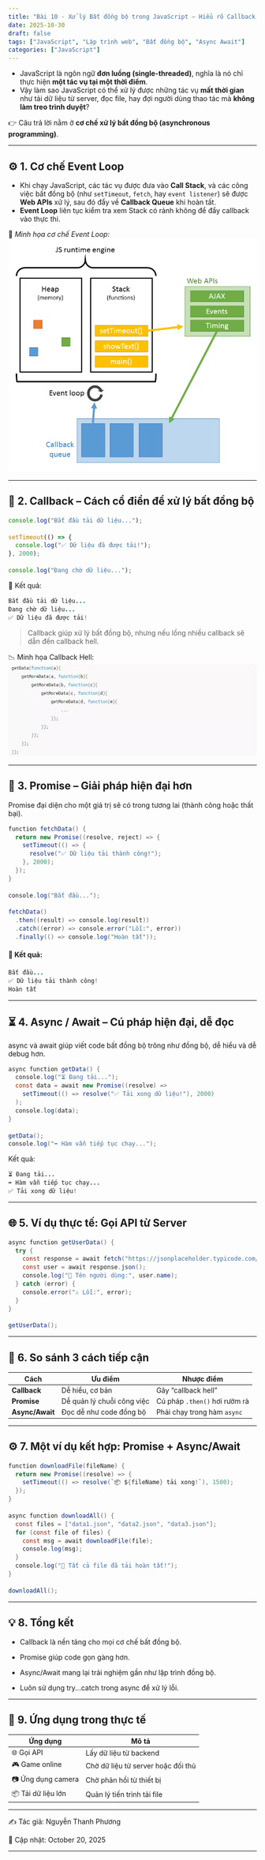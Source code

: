 ```yaml
---
title: "Bài 10 - Xử lý Bất đồng bộ trong JavaScript – Hiểu rõ Callback, Promise và Async/Await"
date: 2025-10-30
draft: false
tags: ["JavaScript", "Lập trình web", "Bất đồng bộ", "Async Await"]
categories: ["JavaScript"]
---
```


- JavaScript là ngôn ngữ **đơn luồng (single-threaded)**, nghĩa là nó chỉ thực hiện **một tác vụ tại một thời điểm**.  
- Vậy làm sao JavaScript có thể xử lý được những tác vụ **mất thời gian** như tải dữ liệu từ server, đọc file, hay đợi người dùng thao tác mà **không làm treo trình duyệt**?

👉 Câu trả lời nằm ở **cơ chế xử lý bất đồng bộ (asynchronous programming)**.

---

## ⚙️ 1. Cơ chế Event Loop

- Khi chạy JavaScript, các tác vụ được đưa vào **Call Stack**, và các công việc bất đồng bộ (như `setTimeout`, `fetch`, hay `event listener`) sẽ được **Web APIs** xử lý, sau đó đẩy về **Callback Queue** khi hoàn tất.  
- **Event Loop** liên tục kiểm tra xem Stack có rảnh không để đẩy callback vào thực thi.

📸 *Minh họa cơ chế Event Loop:*
![Event Loop JavaScript](/images/js-event-loop.png)

---

## 🧩 2. Callback – Cách cổ điển để xử lý bất đồng bộ

```javascript
console.log("Bắt đầu tải dữ liệu...");

setTimeout(() => {
  console.log("✅ Dữ liệu đã được tải!");
}, 2000);

console.log("Đang chờ dữ liệu...");
```
🧠 Kết quả:
```java
Bắt đầu tải dữ liệu...
Đang chờ dữ liệu...
✅ Dữ liệu đã được tải!
```
> Callback giúp xử lý bất đồng bộ, nhưng nếu lồng nhiều callback sẽ dẫn đến callback hell.

📉 Minh họa Callback Hell:
![Call back hell](/images/call-back-hell.png)

---

## 🚀 3. Promise – Giải pháp hiện đại hơn
Promise đại diện cho một giá trị sẽ có trong tương lai (thành công hoặc thất bại).
```java
function fetchData() {
  return new Promise((resolve, reject) => {
    setTimeout(() => {
      resolve("✅ Dữ liệu tải thành công!");
    }, 2000);
  });
}

console.log("Bắt đầu...");

fetchData()
  .then((result) => console.log(result))
  .catch((error) => console.error("Lỗi:", error))
  .finally(() => console.log("Hoàn tất"));
```

#### 🧩 Kết quả:
```java
Bắt đầu...
✅ Dữ liệu tải thành công!
Hoàn tất
```

---

## ⏳ 4. Async / Await – Cú pháp hiện đại, dễ đọc
async và await giúp viết code bất đồng bộ trông như đồng bộ, dễ hiểu và dễ debug hơn.

```java
async function getData() {
  console.log("⏳ Đang tải...");
  const data = await new Promise((resolve) =>
    setTimeout(() => resolve("✅ Tải xong dữ liệu!"), 2000)
  );
  console.log(data);
}

getData();
console.log("➡️ Hàm vẫn tiếp tục chạy...");
```

Kết quả:
```java
⏳ Đang tải...
➡️ Hàm vẫn tiếp tục chạy...
✅ Tải xong dữ liệu!
```

---

## 🌐 5. Ví dụ thực tế: Gọi API từ Server

```java
async function getUserData() {
  try {
    const response = await fetch("https://jsonplaceholder.typicode.com/users/1");
    const user = await response.json();
    console.log("👤 Tên người dùng:", user.name);
  } catch (error) {
    console.error("⚠️ Lỗi:", error);
  }
}

getUserData();
```


---

## 🧠 6. So sánh 3 cách tiếp cận

| Cách            | Ưu điểm                    | Nhược điểm                    |
| --------------- | -------------------------- | ----------------------------- |
| **Callback**    | Dễ hiểu, cơ bản            | Gây “callback hell”           |
| **Promise**     | Dễ quản lý chuỗi công việc | Cú pháp `.then()` hơi rườm rà |
| **Async/Await** | Đọc dễ như code đồng bộ    | Phải chạy trong hàm `async`   |

---

## ⚙️ 7. Một ví dụ kết hợp: Promise + Async/Await
```java
function downloadFile(fileName) {
  return new Promise((resolve) => {
    setTimeout(() => resolve(`📦 ${fileName} tải xong!`), 1500);
  });
}

async function downloadAll() {
  const files = ["data1.json", "data2.json", "data3.json"];
  for (const file of files) {
    const msg = await downloadFile(file);
    console.log(msg);
  }
  console.log("🎉 Tất cả file đã tải hoàn tất!");
}

downloadAll();
```

---

## 💡 8. Tổng kết

- Callback là nền tảng cho mọi cơ chế bất đồng bộ.

- Promise giúp code gọn gàng hơn.

- Async/Await mang lại trải nghiệm gần như lập trình đồng bộ.

- Luôn sử dụng try...catch trong async để xử lý lỗi.

---

## 🧭 9. Ứng dụng trong thực tế

| Ứng dụng           | Mô tả                              |
| ------------------ | ---------------------------------- |
| 🌐 Gọi API         | Lấy dữ liệu từ backend             |
| 🎮 Game online     | Chờ dữ liệu từ server hoặc đối thủ |
| 📷 Ứng dụng camera | Chờ phản hồi từ thiết bị           |
| 📦 Tải dữ liệu lớn | Quản lý tiến trình tải file        |

---

✍️ Tác giả: Nguyễn Thanh Phương

📅 Cập nhật: October 20, 2025

---
